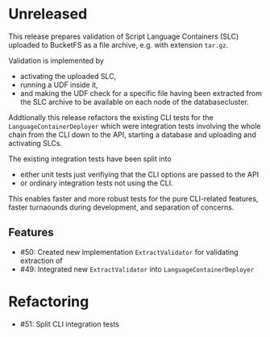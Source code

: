 # Unreleased

This release prepares validation of Script Language Containers (SLC) uploaded to BucketFS as a file archive, e.g. with extension `tar.gz`.

Validation is implemented by
* activating the uploaded SLC,
* running a UDF inside it,
* and making the UDF check for a specific file having been extracted from the SLC archive to be available on each node of the databasecluster.

Addtionally this release refactors the existing CLI tests for the `LanguageContainerDeployer` which were integration tests involving the whole chain from the CLI down to the API, starting a database and uploading and activating SLCs.

The existing integration tests have been split into
* either unit tests just verifiying that the CLI options are passed to the API
* or ordinary integration tests not using the CLI.

This enables faster and more robust tests for the pure CLI-related features, faster turnaounds during development, and separation of concerns.

## Features

* #50: Created new implementation `ExtractValidator` for validating extraction of
* #49: Integrated new `ExtractValidator` into `LanguageContainerDeployer`

# Refactoring

* #51: Split CLI integration tests
